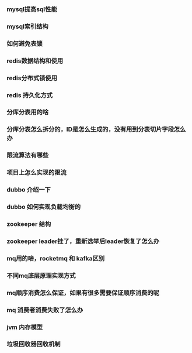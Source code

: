 ### mysql提高sql性能
### mysql索引结构
### 如何避免表锁
### redis数据结构和使用
### redis分布式锁使用
### redis 持久化方式
### 分库分表用的啥
### 分库分表怎么拆分的，ID是怎么生成的，没有用到分表切片字段怎么办
### 限流算法有哪些
### 项目上怎么实现的限流
### dubbo 介绍一下
### dubbo 如何实现负载均衡的
### zookeeper 结构
### zookeeper leader挂了，重新选举后leader恢复了怎么办
### mq用的啥，rocketmq 和 kafka区别
### 不同mq底层原理实现方式
### mq顺序消费怎么保证，如果有很多需要保证顺序消费的呢
### mq 消费者消费失败了怎么办
### jvm 内存模型
### 垃圾回收器回收机制

